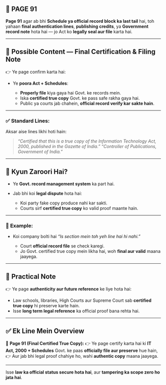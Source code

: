 ## 📄 **PAGE 91**

**Page 91** agar ab bhi **Schedule ya official record block ka last tail** hai, toh yahaan **final authentication lines**, **publishing credits**, ya **Government record note** hota hai — jo Act ko **legally seal aur file** karta hai.

---

## 🔹 **Possible Content — Final Certification & Filing Note**

👉 Ye page confirm karta hai:

* Ye **poora Act + Schedules**:

  * **Properly file** kiya gaya hai Govt. ke records mein.
  * Iska **certified true copy** Govt. ke pass safe rakha gaya hai.
  * Public ya courts jab chahein, **official record verify kar sakte hain**.

---

### ✅ **Standard Lines:**

Aksar aise lines likhi hoti hain:

> *“Certified that this is a true copy of the Information Technology Act, 2000, published in the Gazette of India.”*
> *“Controller of Publications, Government of India.”*

---

## 🔹 **Kyun Zaroori Hai?**

* Ye **Govt. record management system** ka part hai.
* Jab bhi koi **legal dispute** hota hai:

  * Koi party fake copy produce nahi kar sakti.
  * Courts sirf **certified true copy** ko valid proof maante hain.

---

### 🧩 **Example:**

* Koi company bolti hai *“Is section mein toh yeh line hai hi nahi.”*

  * Court **official record file** se check karegi.
  * Jo Govt. certified true copy mein likha hai, woh **final aur valid** maana jaayega.

---

## 🔹 **Practical Note**

👉 Ye page **authenticity aur future reference** ke liye hota hai:

* Law schools, libraries, High Courts aur Supreme Court sab **certified true copy** hi preserve karte hain.
* Isse **long term legal reference** ka official proof bana rehta hai.

---

## ✅ **Ek Line Mein Overview**

📌 **Page 91 (Final Certified True Copy):**
👉 Ye page certify karta hai ki **IT Act, 2000 + Schedules** Govt. ke paas **officially file aur preserve** hue hain,
👉 Aur jab bhi legal proof chahiye ho, wahi **authentic copy** maana jaayega.

---

Isse **law ka official status secure hota hai**, aur **tampering ka scope zero ho jata hai**.
